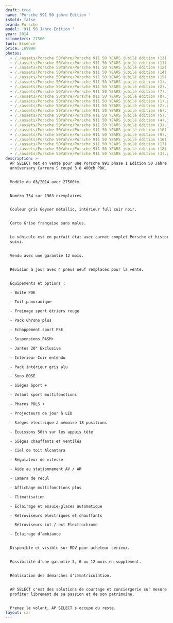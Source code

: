 ```yaml
---
draft: true
name: 'Porsche 991 50 jahre Edition '
isSold: false
brand: Porsche
model: '911 50 Jahre Edition '
year: 2014
kilometers: 27500
fuel: Essence
price: 169990
photos:
  - /./assets/Porsche 50Yahre/Porsche 911 50 YEARS jubilé édition (13).jpg
  - /./assets/Porsche 50Yahre/Porsche 911 50 YEARS jubilé édition (11).jpg
  - /./assets/Porsche 50Yahre/Porsche 911 50 YEARS jubilé édition (12).jpg
  - /./assets/Porsche 50Yahre/Porsche 911 50 YEARS jubilé édition (14).jpg
  - /./assets/Porsche 50Yahre/Porsche 911 50 YEARS jubilé édition (15).jpg
  - /./assets/Porsche 50Yahre/Porsche 911 50 YEARS jubilé édition (1).jpg
  - /./assets/Porsche 50Yahre/Porsche 911 50 YEARS jubilé édition (2).jpg
  - /./assets/Porsche 50Yahre/Porsche 911 50 YEARS jubilé édition (7).jpg
  - /./assets/Porsche 50Yahre/Porsche 911 50 YEARS jubilé édition (8).jpg
  - /./assets/Porsche 50Yahre/Porsche 911 50 YEARS jubilé édition (1).png
  - /./assets/Porsche 50Yahre/Porsche 911 50 YEARS jubilé édition (2).png
  - /./assets/Porsche 50Yahre/Porsche 911 50 YEARS jubilé édition (6).jpg
  - /./assets/Porsche 50Yahre/Porsche 911 50 YEARS jubilé édition (5).jpg
  - /./assets/Porsche 50Yahre/Porsche 911 50 YEARS jubilé édition (4).jpg
  - /./assets/Porsche 50Yahre/Porsche 911 50 YEARS jubilé édition (3).jpg
  - /./assets/Porsche 50Yahre/Porsche 911 50 YEARS jubilé édition (10).jpg
  - /./assets/Porsche 50Yahre/Porsche 911 50 YEARS jubilé édition (9).jpg
  - /./assets/Porsche 50Yahre/Porsche 911 50 YEARS jubilé édition (16).jpg
  - /./assets/Porsche 50Yahre/Porsche 911 50 YEARS jubilé édition (17).jpg
  - /./assets/Porsche 50Yahre/Porsche 911 50 YEARS jubilé édition (18).jpg
  - /./assets/Porsche 50Yahre/Porsche 911 50 YEARS jubilé édition (3).png
description: >-
  AP SELECT met en vente pour une Porsche 991 phase 1 Edition 50 Jahre
  anniversary Carrera S coupé 3.8 400ch PDK.


  Modèle du 03/2014 avec 27500km.


  Numéro 754 sur 1963 exemplaires


  Couleur gris Geyser métallic, intérieur full cuir noir.


  Carte Grise française sans malus.


  Le véhicule est en parfait état avec carnet complet Porsche et historique
  suivi.


  Vendu avec une garantie 12 mois.


  Révision à jour avec 4 pneus neuf remplacés pour la vente.


  Équipements et options :

  - Boîte PDK

  - Toit panoramique

  - Freinage sport étriers rouge

  - Pack Chrono plus

  - Echappement sport PSE

  - Suspensions PASM+

  - Jantes 20" Exclusive

  - Intérieur Cuir entendu

  - Pack intérieur gris alu

  - Sono BOSE

  - Sièges Sport +

  - Volant sport multifonctions

  - Phares PDLS +

  - Projecteurs de jour à LED

  - Sièges électrique à mémoire 18 positions

  - Écuissons 50th sur les appuis tête

  - Sièges chauffants et ventilés

  - Ciel de toit Alcantara

  - Régulateur de vitesse

  - Aide au stationnement AV / AR

  - Caméra de recul

  - Affichage multifonctions plus

  - Climatisation

  - Éclairage et essuie-glaces automatique

  - Rétroviseurs électriques et chauffants

  - Rétroviseurs int / ext Electrochrome

  - Éclairage d’ambiance


  Disponible et visible sur RDV pour acheteur sérieux.


  Possibilité d'une garantie 3, 6 ou 12 mois en supplément.


  Réalisation des démarches d'immatriculation.


  AP SELECT c'est des solutions de courtage et conciergerie sur mesure pour
  profiter librement de sa passion et de son patrimoine.


  Prenez le volant, AP SELECT s'occupe du reste.
layout: car
---
```


